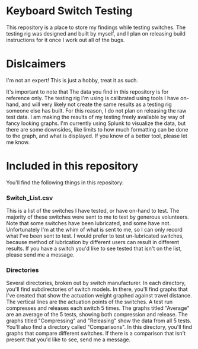# Keyboard Switch Testing

This repository is a place to store my findings while testing switches.  The testing rig was designed and built by myself, and I plan on releasing build instructions for it once I work out all of the bugs.  

# Dislcaimers

I'm not an expert! This is just a hobby, treat it as such.

It's important to note that The data you find in this repository is for reference only.  The testing rig I'm using is calibrated using tools I have on-hand, and will very likely not create the same results as a testing rig someone else has built.  For this reason, I do not plan on releasing the raw test data.  I am making the results of my testing freely available by way of fancy looking graphs.  I'm currently using Splunk to visualize the data, but there are some downsides, like limits to how much formatting can be done to the graph, and what is displayed.  If you know of a better tool, please let me know.

# Included in this repository

You'll find the following things in this repository:

### Switch_List.csv
This is a list of the switches I have tested, or have on-hand to test.  The majority of these switches were sent to me to test by generous volunteers.  Note that some switches have been lubricated, and some have not.  Unfortunately I'm at the whim of what is sent to me, so I can only record what I've been sent to test. I would prefer to test un-lubricated switches, because method of lubrication by different users can result in different results.  If you have a switch you'd like to see tested that isn't on the list, please send me a message.
### Directories
Several directories, broken out by switch manufacturer.  In each directory, you'll find subdirectories of switch models.  In there, you'll find graphs that I've created that show the actuation weight graphed against travel distance.  The vertical lines are the actuation points of the switches.  A test run compresses and releases each switch 5 times.  The graphs titled "Average" are an average of the 5 tests, showing both compression and release.  The graphs titled "Compressing" and "Releasing" show the data from all 5 tests.
You'll also find a directory called "Comparisons".  In this directory, you'll find graphs that compare different switches.  If there is a comparison that isn't present that you'd like to see, send me a message.
